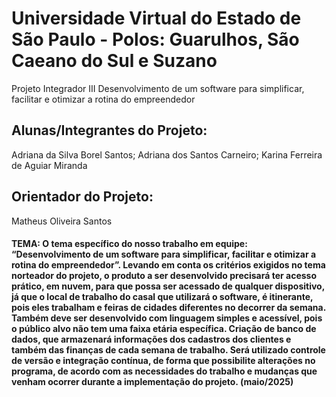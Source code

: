 #  Universidade Virtual do Estado de São Paulo - Polos: Guarulhos, São Caeano do Sul e Suzano
Projeto Integrador III
Desenvolvimento de um software para simplificar, facilitar e otimizar a rotina do empreendedor

## Alunas/Integrantes do Projeto:
Adriana da Silva Borel Santos;
Adriana dos Santos Carneiro;
Karina Ferreira de Aguiar Miranda

## Orientador do Projeto:
Matheus Oliveira Santos


#### TEMA: O tema específico do nosso trabalho em equipe: “Desenvolvimento de um software para simplificar, facilitar e otimizar a rotina do empreendedor”. Levando em conta os critérios exigidos no tema norteador do projeto, o produto a ser desenvolvido precisará ter acesso prático, em nuvem, para que possa ser acessado de qualquer dispositivo, já que o local de trabalho do casal que utilizará o software, é itinerante, pois eles trabalham e feiras de cidades diferentes no decorrer da semana. Também deve ser desenvolvido com linguagem simples e acessível, pois o público alvo não tem uma faixa etária específica. Criação de banco de dados, que armazenará informações dos cadastros dos clientes e também das finanças de cada semana de trabalho. Será utilizado controle de versão e integração contínua, de forma que possibilite alterações no programa, de acordo com as necessidades do trabalho e mudanças que venham ocorrer durante a implementação do projeto. (maio/2025)


